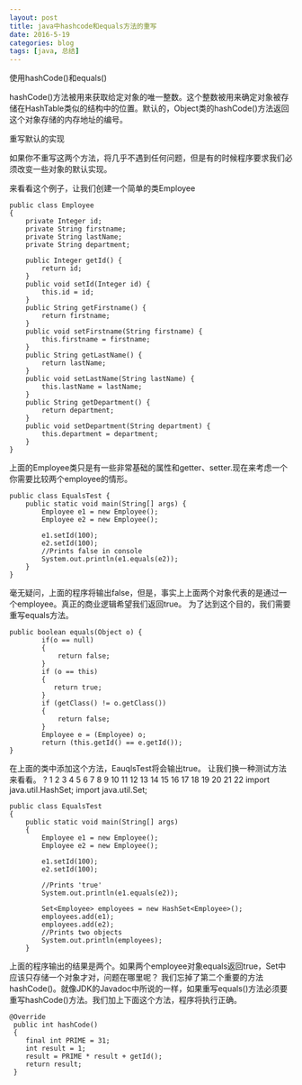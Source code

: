 ```yaml
---
layout: post
title: java中hashcode和equals方法的重写
date: 2016-5-19
categories: blog
tags: [java, 总结]
---
```


使用hashCode()和equals()

hashCode()方法被用来获取给定对象的唯一整数。这个整数被用来确定对象被存储在HashTable类似的结构中的位置。默认的，Object类的hashCode()方法返回这个对象存储的内存地址的编号。

重写默认的实现

如果你不重写这两个方法，将几乎不遇到任何问题，但是有的时候程序要求我们必须改变一些对象的默认实现。

来看看这个例子，让我们创建一个简单的类Employee

	public class Employee
	{
	    private Integer id;
	    private String firstname;
	    private String lastName;
	    private String department;
	 
	    public Integer getId() {
	        return id;
	    }
	    public void setId(Integer id) {
	        this.id = id;
	    }
	    public String getFirstname() {
	        return firstname;
	    }
	    public void setFirstname(String firstname) {
	        this.firstname = firstname;
	    }
	    public String getLastName() {
	        return lastName;
	    }
	    public void setLastName(String lastName) {
	        this.lastName = lastName;
	    }
	    public String getDepartment() {
	        return department;
	    }
	    public void setDepartment(String department) {
	        this.department = department;
	    }
	}
	
上面的Employee类只是有一些非常基础的属性和getter、setter.现在来考虑一个你需要比较两个employee的情形。

	public class EqualsTest {
	    public static void main(String[] args) {
	        Employee e1 = new Employee();
	        Employee e2 = new Employee();
	 
	        e1.setId(100);
	        e2.setId(100);
	        //Prints false in console
	        System.out.println(e1.equals(e2));
	    }
	}
	
毫无疑问，上面的程序将输出false，但是，事实上上面两个对象代表的是通过一个employee。真正的商业逻辑希望我们返回true。 
为了达到这个目的，我们需要重写equals方法。 

	public boolean equals(Object o) {
	        if(o == null)
	        {
	            return false;
	        }
	        if (o == this)
	        {
	           return true;
	        }
	        if (getClass() != o.getClass())
	        {
	            return false;
	        }
	        Employee e = (Employee) o;
	        return (this.getId() == e.getId());
	}
在上面的类中添加这个方法，EauqlsTest将会输出true。 
让我们换一种测试方法来看看。 
?
1
2
3
4
5
6
7
8
9
10
11
12
13
14
15
16
17
18
19
20
21
22
import java.util.HashSet;
import java.util.Set;
 
	public class EqualsTest
	{
	    public static void main(String[] args)
	    {
	        Employee e1 = new Employee();
	        Employee e2 = new Employee();
	 
	        e1.setId(100);
	        e2.setId(100);
	 
	        //Prints 'true'
	        System.out.println(e1.equals(e2));
	 
	        Set<Employee> employees = new HashSet<Employee>();
	        employees.add(e1);
	        employees.add(e2);
	        //Prints two objects
	        System.out.println(employees);
	    }
上面的程序输出的结果是两个。如果两个employee对象equals返回true，Set中应该只存储一个对象才对，问题在哪里呢？ 
我们忘掉了第二个重要的方法hashCode()。就像JDK的Javadoc中所说的一样，如果重写equals()方法必须要重写hashCode()方法。我们加上下面这个方法，程序将执行正确。

	@Override
	 public int hashCode()
	 {
	    final int PRIME = 31;
	    int result = 1;
	    result = PRIME * result + getId();
	    return result;
	 }

